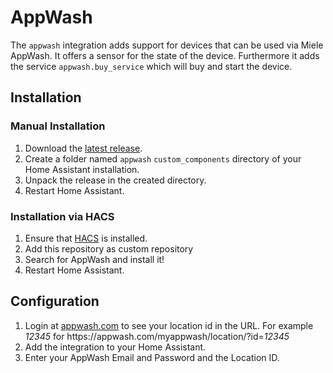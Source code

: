 # AppWash
The `appwash` integration adds support for devices that can be used via Miele AppWash.
It offers a sensor for the state of the device.
Furthermore it adds the service `appwash.buy_service` which will buy and start the device.

## Installation
### Manual Installation
1. Download the
   [latest release](https://github.com/fapfaff/homeassistant-appwash/releases/latest).
2. Create a folder named `appwash` `custom_components` directory of your Home Assistant
   installation.
3. Unpack the release in the created directory.
4. Restart Home Assistant.

### Installation via HACS
1. Ensure that [HACS](https://custom-components.github.io/hacs/) is installed.
2. Add this repository as custom repository
3. Search for AppWash and install it!
4. Restart Home Assistant.

## Configuration

1. Login at [appwash.com](https://appwash.com/en/) to see your location id in the URL. For example *12345* for h<span>ttps://</span>appwash.com/myappwash/location/?id=*12345*
2. Add the integration to your Home Assistant.
3. Enter your AppWash Email and Password and the Location ID.